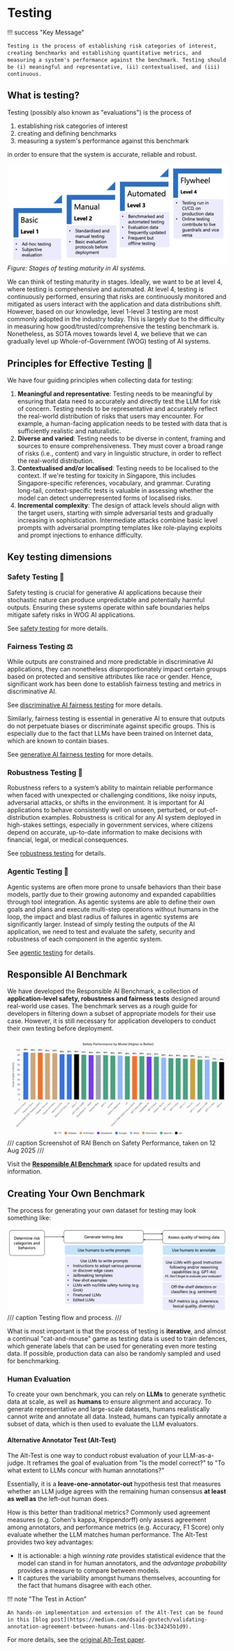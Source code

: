 # Testing

!!! success "Key Message"

    Testing is the process of establishing risk categories of interest, creating benchmarks and establishing quantitative metrics, and measuring a system's performance against the benchmark. Testing should be (i) meaningful and representative, (ii) contextualised, and (iii) continuous.

## What is testing?
Testing (possibly also known as "evaluations") is the process of 

1. establishing risk categories of interest
2. creating and defining benchmarks
3. measuring a system's performance against this benchmark

in order to ensure that the system is accurate, reliable and robust.

![Evals](images/testing_progression.png)
_Figure: Stages of testing maturity in AI systems._

We can think of testing maturity in stages. Ideally, we want to be at level 4, where testing is comprehensive and automated. At level 4, testing is continuously performed, ensuring that risks are continuously monitored and mitigated as users interact with the application and data distributions shift. However, based on our knowledge, level 1-level 3 testing are most commonly adopted in the industry today. This is largely due to the difficulty in measuring how good/trusted/comprehensive the testing benchmark is. Nonetheless, as SOTA moves towards level 4, we believe that we can gradually level up Whole-of-Government (WOG) testing of AI systems. 

## Principles for Effective Testing 🎯

We have four guiding principles when collecting data for testing:

1. **Meaningful and representative**: Testing needs to be meaningful by ensuring that data need to accurately and directly test the LLM for risk of concern. Testing needs to be representative and accurately reflect the real-world distribution of risks that users may encounter. For example, a human-facing application needs to be tested with data that is sufficiently realistic and naturalistic. 
2. **Diverse and varied**: Testing needs to be diverse in content, framing and sources to ensure comprehensiveness. They must cover a broad range of risks (i.e., content) and vary in linguistic structure, in order to reflect the real-world distribution.
3. **Contextualised and/or localised**: Testing needs to be localised to the context. If we're testing for toxicity in Singapore, this includes Singapore-specific references, vocabulary, and grammar. Curating long-tail, context-specific tests is valuable in assessing whether the model can detect underrepresented forms of localised risks.
4. **Incremental complexity**: The design of attack levels should align with the target users, starting with simple adversarial tests and gradually increasing in sophistication. Intermediate attacks combine basic level prompts with adversarial prompting templates like role-playing exploits and prompt injections to enhance difficulty. 

## Key testing dimensions

### Safety Testing 🦺

Safety testing is crucial for generative AI applications because their stochastic nature can produce unpredictable and potentially harmful outputs. Ensuring these systems operate within safe boundaries helps mitigate safety risks in WOG AI applications. 

See [safety testing](testing/safety_testing/safety_testing.md) for more details. 

### Fairness Testing ⚖️

While outputs are constrained and more predictable in discriminative AI applications, they can nonetheless disproportionately impact certain groups based on protected and sensitive attributes like race or gender. Hence, significant work has been done to establish fairness testing and metrics in discriminative AI. 

See [discriminative AI fairness testing](testing/fairness_testing/fairness_discriminative.md) for more details. 

Similarly, fairness testing is essential in generative AI to ensure that outputs do not perpetuate biases or discriminate against specific groups. This is especially due to the fact that LLMs have been trained on Internet data, which are known to contain biases. 

See [generative AI fairness testing](testing/fairness_testing/fairness_generative.md) for more details.

### Robustness Testing 💪

Robustness refers to a system’s ability to maintain reliable performance when faced with unexpected or challenging conditions, like noisy inputs, adversarial attacks, or shifts in the environment. It is important for AI applications to behave consistently well on unseen, perturbed, or out-of-distribution examples. Robustness is critical for any AI system deployed in high-stakes settings, especially in government services, where citizens depend on accurate, up-to-date information to make decisions with financial, legal, or medical consequences. 

See [robustness testing](testing/robustness_testing/robustness_testing.md) for details. 

### Agentic Testing 🤖

Agentic systems are often more prone to unsafe behaviors than their base models, partly due to their growing autonomy and expanded capabilities through tool integration. As agentic systems are able to define their own goals and plans and execute multi-step operations without humans in the loop, the impact and blast radius of failures in agentic systems are significantly larger. Instead of simply testing the outputs of the AI application, we need to test and evaluate the safety, security and robustness of each component in the agentic system. 

See [agentic testing](testing/agentic_testing/agentic_testing.md) for details. 

## Responsible AI Benchmark

We have developed the Responsible AI Benchmark, a collection of **application-level safety, robustness and fairness tests** designed around real-world use cases. The benchmark serves as a rough guide for developers in filtering down a subset of appropriate models for their use case. However, it is still necessary for application developers to conduct their own testing before deployment. 


![RAI Bench](images/rai-bench-safety.png)
/// caption
Screenshot of RAI Bench on Safety Performance, taken on 12 Aug 2025
///

Visit the [**Responsible AI Benchmark**](https://go.gov.sg/rai-bench) space for updated results and information.

## Creating Your Own Benchmark

The process for generating your own dataset for testing may look something like:

![TestingFlow](images/testing_flow.png)
/// caption
Testing flow and process.
///

What is most important is that the process of testing is **iterative**, and almost a continual "cat-and-mouse" game as testing data is used to train defences, which generate labels that can be used for generating even more testing data. If possible, production data can also be randomly sampled and used for benchmarking.

### Human Evaluation

To create your own benchmark, you can rely on **LLMs** to generate synthetic data at scale, as well as **humans** to ensure alignment and accuracy. To generate representative and large-scale datasets, humans realistically cannot write and annotate all data. Instead, humans can typically annotate a subset of data, which is then used to evaluate the LLM evaluators.  

#### Alternative Annotator Test (Alt-Test)
The Alt-Test is one way to conduct robust evaluation of your LLM-as-a-judge. It reframes the goal of evaluation from "Is the model correct?" to "To what extent to LLMs concur with human annotations?"

Essentially, it is a **leave-one-annotator-out** hypothesis test that measures whether an LLM judge agrees with the remaining human consensus **at least as well as** the left-out human does.

How is this better than traditional metrics? Commonly used agreement measures (e.g. Cohen's kappa, Krippendorff) only assess agreement among annotators, and performance metrics (e.g. Accuracy, F1 Score) only evaluate whether the LLM matches human performance. 
The Alt-Test provides two key advantages:
- It is actionable: a high *winning rate* provides statistical evidence that the model can stand in for human annotators, and the *advantage probability* provides a measure to compare between models. 
- It captures the variability amongst humans themselves, accounting for the fact that humans disagree with each other. 

!!! note "The Test in Action"

    An hands-on implementation and extension of the Alt-Test can be found in this [blog post](https://medium.com/dsaid-govtech/validating-annotation-agreement-between-humans-and-llms-bc334245b1d9).

For more details, see the [original Alt-Test paper](https://arxiv.org/abs/2501.10970).





